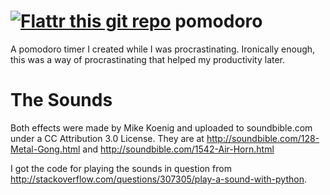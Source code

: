[![Flattr this git repo](http://api.flattr.com/button/flattr-badge-large.png)](https://flattr.com/submit/auto?user_id=evamvid&url=github.com/evamvid/pages-pdf&title=pages-pdf&language=&tags=github&category=software) 
pomodoro
========

A pomodoro timer I created while I was procrastinating. Ironically enough, this was a way of procrastinating that helped my productivity later.

The Sounds
===========
Both effects were made by Mike Koenig and uploaded to soundbible.com under a CC Attribution 3.0 License. They are at http://soundbible.com/128-Metal-Gong.html and http://soundbible.com/1542-Air-Horn.html

I got the code for playing the sounds in question from http://stackoverflow.com/questions/307305/play-a-sound-with-python.